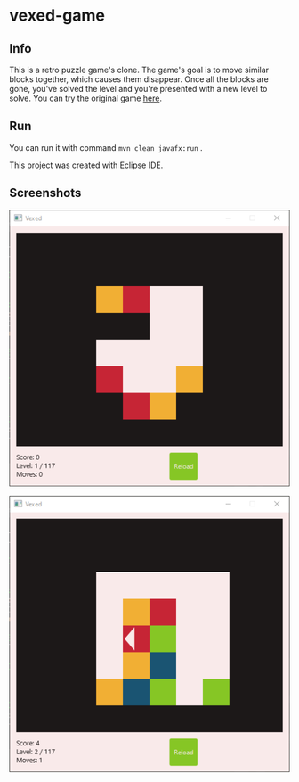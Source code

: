 # vexed-game

## Info
This is a retro puzzle game's clone. The game's goal is to move similar blocks together, which causes them disappear. Once all the blocks are gone, you've solved the level and you're presented with a new level to solve.
You can try the original game [here](https://www.addictinggames.com/puzzle/vexed).

## Run

You can run it with command `mvn clean javafx:run` .

This project was created with Eclipse IDE.

## Screenshots

![Level 1](/imgs/level1.png)

![Level 2](/imgs/level2.png)
